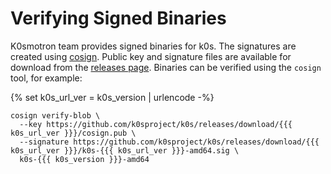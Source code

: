 <!--
SPDX-FileCopyrightText: 2023 k0s authors

SPDX-License-Identifier: CC-BY-SA-4.0
-->

# Verifying Signed Binaries

K0smotron team provides signed binaries for k0s. The signatures are created using [cosign](https://docs.sigstore.dev/signing/quickstart/).
Public key and signature files are available for download from the [releases page](https://github.com/k0sproject/k0s/releases/latest).
Binaries can be verified using the `cosign` tool, for example:

{% set k0s_url_ver = k0s_version | urlencode -%}

```shell
cosign verify-blob \
  --key https://github.com/k0sproject/k0s/releases/download/{{{ k0s_url_ver }}}/cosign.pub \
  --signature https://github.com/k0sproject/k0s/releases/download/{{{ k0s_url_ver }}}/k0s-{{{ k0s_url_ver }}}-amd64.sig \
  k0s-{{{ k0s_version }}}-amd64
```
